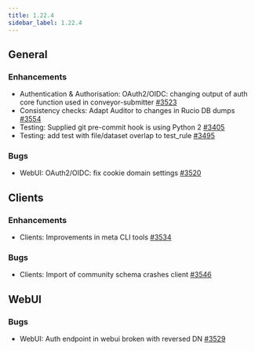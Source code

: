 ```yaml
---
title: 1.22.4
sidebar_label: 1.22.4
---
```


## General

### Enhancements

- Authentication & Authorisation: OAuth2/OIDC: changing output of auth core function used in conveyor-submitter [#3523](https://github.com/rucio/rucio/issues/3523)
- Consistency checks: Adapt Auditor to changes in Rucio DB dumps [#3554](https://github.com/rucio/rucio/issues/3554)
- Testing: Supplied git pre-commit hook is using Python 2 [#3405](https://github.com/rucio/rucio/issues/3405)
- Testing: add test with file/dataset overlap to test_rule [#3495](https://github.com/rucio/rucio/issues/3495)

### Bugs

- WebUI: OAuth2/OIDC: fix cookie domain settings [#3520](https://github.com/rucio/rucio/issues/3520)

## Clients

### Enhancements

- Clients: Improvements in meta CLI tools [#3534](https://github.com/rucio/rucio/issues/3534)

### Bugs

- Clients: Import of community schema crashes client [#3546](https://github.com/rucio/rucio/issues/3546)

## WebUI

### Bugs

- WebUI: Auth endpoint in webui broken with reversed DN [#3529](https://github.com/rucio/rucio/issues/3529)
